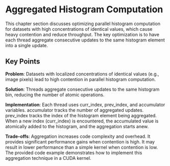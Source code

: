 # Aggregated Histogram Computation
This chapter section discusses optimizing parallel histogram computation for datasets with high concentrations of identical values, which cause heavy contention and reduce throughput. The key optimization is to have each thread aggregate consecutive updates to the same histogram element into a single update.

## Key Points
**Problem**: Datasets with localized concentrations of identical values (e.g., image pixels) lead to high contention in parallel histogram computation.

**Solution**: Threads aggregate consecutive updates to the same histogram bin, reducing the number of atomic operations.

**Implementation**:
Each thread uses curr_index, prev_index, and accumulator variables.
accumulator tracks the number of aggregated updates.
prev_index tracks the index of the histogram element being aggregated.
When a new index (curr_index) is encountered, the accumulated value is atomically added to the histogram, and the aggregation starts anew.

**Trade-offs**:
Aggregation increases code complexity and overhead.
It provides significant performance gains when contention is high.
It may result in lower performance than a simple kernel when contention is low.
The provided code example demonstrates how to implement this aggregation technique in a CUDA kernel.